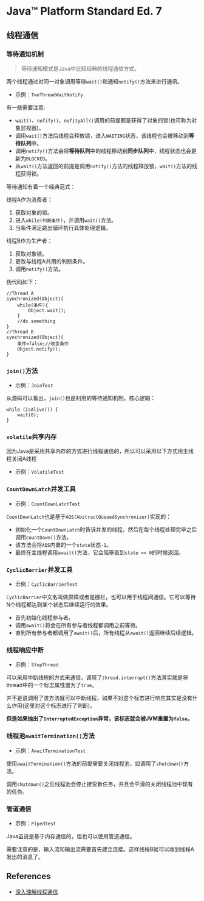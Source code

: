 # Java™ Platform Standard Ed. 7

## 线程通信
### 等待通知机制
>等待通知模式是Java中比较经典的线程通信方式。

两个线程通过对同一对象调用等待`wait()`和通知`notify()`方法来进行通讯。
- 示例：`TwoThreadWaitNotify`

有一些需要注意:
- `wait()`、`nofify()`、`nofityAll()`调用的前提都是获得了对象的锁(也可称为对象监视器)。
- 调用`wait()`方法后线程会释放锁，进入`WAITING`状态，该线程也会被移动到**等待队列**中。
- 调用`notify()`方法会将**等待队列**中的线程移动到**同步队列**中，线程状态也会更新为`BLOCKED`。
- 从`wait()`方法返回的前提是调用`notify()`方法的线程释放锁，`wait()`方法的线程获得锁。

等待通知有着一个经典范式：

线程A作为消费者：
1. 获取对象的锁。
1. 进入`while(判断条件)`，并调用`wait()`方法。
1. 当条件满足跳出循环执行具体处理逻辑。

线程B作为生产者：
1. 获取对象锁。
1. 更改与线程A共用的判断条件。
1. 调用`notify()`方法。

伪代码如下：
```
//Thread A
synchronized(Object){
    while(条件){
        Object.wait();
    }
    //do something
}
//Thread B
synchronized(Object){
    条件=false;//改变条件
    Object.notify();
}
```

### `join()`方法
- 示例：`JoinTest`

从源码可以看出，`join()`也是利用的等待通知机制。核心逻辑：
```
while (isAlive()) {
    wait(0);
}
```

### `volatile`共享内存
因为Java是采用共享内存的方式进行线程通信的，所以可以采用以下方式用主线程关闭A线程
- 示例：`VolatileTest`

### `CountDownLatch`并发工具
- 示例：`CountDownLatchTest`

`CountDownLatch`也是基于`AQS(AbstractQueuedSynchronizer)`实现的：
- 初始化一个`CountDownLatch`时告诉并发的线程，然后在每个线程处理完毕之后调用`countDown()`方法。
- 该方法会将`AQS`内置的一个`state`状态`-1`。
- 最终在主线程调用`await()`方法，它会阻塞直到`state == 0`的时候返回。

### `CyclicBarrier`并发工具
- 示例：`CyclicBarrierTest`

`CyclicBarrier`中文名叫做屏障或者是栅栏，也可以用于线程间通信。它可以等待N个线程都达到某个状态后继续运行的效果。
- 首先初始化线程参与者。
- 调用`await()`将会在所有参与者线程都调用之前等待。
- 直到所有参与者都调用了`await()`后，所有线程从`await()`返回继续后续逻辑。

### 线程响应中断
- 示例：`StopThread`

可以采用中断线程的方式来通信，调用了`thread.interrupt()`方法其实就是将thread中的一个标志属性置为了`true`。

并不是说调用了该方法就可以中断线程，如果不对这个标志进行响应其实是没有什么作用(这里对这个标志进行了判断)。

**但是如果抛出了`InterruptedException`异常，该标志就会被JVM重置为`false`。**

### 线程池`awaitTermination()`方法
- 示例：`AwaitTerminationTest`

使用`awaitTermination()`方法的前提需要关闭线程池，如调用了`shutdown()`方法。

调用`shutdown()`之后线程池会停止接受新任务，并且会平滑的关闭线程池中现有的任务。

### 管道通信
- 示例：`PipedTest`

Java虽说是基于内存通信的，但也可以使用管道通信。

需要注意的是，输入流和输出流需要首先建立连接。这样线程B就可以收到线程A发出的消息了。

## References
- [深入理解线程通信](https://crossoverjie.top/2018/03/16/java-senior/thread-communication/)